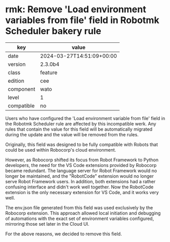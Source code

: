 [//]: # (werk v2)
# rmk: Remove 'Load environment variables from file' field in Robotmk Scheduler bakery rule

key        | value
---------- | ---
date       | 2024-03-27T14:51:09+00:00
version    | 2.3.0b4
class      | feature
edition    | cee
component  | wato
level      | 1
compatible | no

Users who have configured the 'Load environment variable from file' field in the Robotmk Scheduler rule are affected by this incompatible werk. Any rules that contain the value for this field will be automatically migrated during the update and the value will be removed from the rules.

Originally, this field was designed to be fully compatible with Robots that could be used within Robocorp's cloud environment.

However, as Robocorp shifted its focus from Robot Framework to Python developers, the need for the VS Code extensions provided by Robocorp became redundant. The language server for Robot Framework would no longer be maintained, and the "RobotCode" extension would no longer serve Robot Framework users. In addition, both extensions had a rather confusing interface and didn't work well together. Now the RobotCode extension is the only necessary extension for VS Code, and it works very well.

The env.json file generated from this field was used exclusively by the Robocorp extension. This approach allowed local initiation and debugging of automations with the exact set of environment variables configured, mirroring those set later in the Cloud UI.

For the above reasons, we decided to remove this field.

